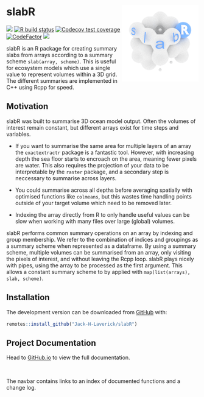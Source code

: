 
<!-- README.md is generated from README.Rmd. Please edit that file -->

# slabR <a href='https://jack-h-laverick.github.io/slabR'><img src='README.gif' align="right" height="200" /></a>

<!-- badges: start -->

[![](https://img.shields.io/badge/lifecycle-experimental-orange.svg)](https://www.tidyverse.org/lifecycle/#experimental)
[![R build
status](https://github.com/Jack-H-Laverick/slabR/workflows/R-CMD-check/badge.svg)](https://github.com/Jack-H-Laverick/slabR/actions)
[![Codecov test
coverage](https://codecov.io/gh/Jack-H-Laverick/slabR/branch/main/graph/badge.svg)](https://codecov.io/gh/Jack-H-Laverick/slabR?branch=main)
[![CodeFactor](https://www.codefactor.io/repository/github/Jack-H-Laverick/slabR/badge)](https://www.codefactor.io/repository/github/Jack-H-Laverick/slabR)
[![](https://img.shields.io/github/last-commit/Jack-H-Laverick/slabR.svg)](https://github.com/Jack-H-Laverick/slabR/commits/master)
<!-- badges: end -->

slabR is an R package for creating summary slabs from arrays according
to a summary scheme `slab(array, scheme)`. This is useful for ecosystem
models which use a single value to represent volumes within a 3D grid.
The different summaries are implemented in C++ using Rcpp for speed.

## Motivation

slabR was built to summarise 3D ocean model output. Often the volumes of
interest remain constant, but different arrays exist for time steps and
variables.

  - If you want to summarise the same area for multiple layers of an
    array the `exactextractr` package is a fantastic tool. However, with
    increasing depth the sea floor starts to encroach on the area,
    meaning fewer pixels are water. This also requires the projection of
    your data to be interpretable by the `raster` package, and a
    secondary step is neccessary to summarise across layers.

  - You could summarise across all depths before averaging spatially
    with optimised functions like `colmeans`, but this wastes time
    handling points outside of your target volume which need to be
    removed later.

  - Indexing the array directly from R to only handle useful values can
    be slow when working with many files over large (global) volumes.

slabR performs common summary operations on an array by indexing and
group membership. We refer to the combination of indices and groupings
as a summary scheme when represented as a dataframe. By using a summary
scheme, multiple volumes can be summarised from an array, only visiting
the pixels of interest, and without leaving the Rcpp loop. slabR plays
nicely with pipes, using the array to be processed as the first
argument. This allows a constant summary scheme to by applied with
`map(list(arrays), slab, scheme)`.

## Installation

The development version can be downloaded from
[GitHub](https://github.com/) with:

``` r
remotes::install_github("Jack-H-Laverick/slabR")
```

## Project Documentation

Head to [GitHub.io](https://jack-h-laverick.github.io/slabR/index.html)
to view the full documentation.

<br/>

The navbar contains links to an index of documented functions and a
change log.
